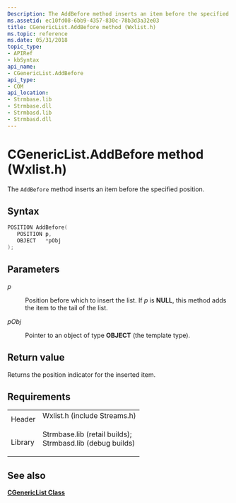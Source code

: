 ```yaml
---
Description: The AddBefore method inserts an item before the specified position.
ms.assetid: ec10fd08-6bb9-4357-830c-78b3d3a32e03
title: CGenericList.AddBefore method (Wxlist.h)
ms.topic: reference
ms.date: 05/31/2018
topic_type: 
- APIRef
- kbSyntax
api_name: 
- CGenericList.AddBefore
api_type: 
- COM
api_location: 
- Strmbase.lib
- Strmbase.dll
- Strmbasd.lib
- Strmbasd.dll
---
```


# CGenericList.AddBefore method (Wxlist.h)

The `AddBefore` method inserts an item before the specified position.

## Syntax


```C++
POSITION AddBefore(
   POSITION p,
   OBJECT   *pObj
);
```



## Parameters

<dl> <dt>

*p* 
</dt> <dd>

Position before which to insert the list. If *p* is **NULL**, this method adds the item to the tail of the list.

</dd> <dt>

*pObj* 
</dt> <dd>

Pointer to an object of type **OBJECT** (the template type).

</dd> </dl>

## Return value

Returns the position indicator for the inserted item.

## Requirements



|                    |                                                                                                                                                                                            |
|--------------------|--------------------------------------------------------------------------------------------------------------------------------------------------------------------------------------------|
| Header<br/>  | <dl> <dt>Wxlist.h (include Streams.h)</dt> </dl>                                                                                    |
| Library<br/> | <dl> <dt>Strmbase.lib (retail builds); </dt> <dt>Strmbasd.lib (debug builds)</dt> </dl> |



## See also

<dl> <dt>

[**CGenericList Class**](cgenericlist.md)
</dt> </dl>

 

 





